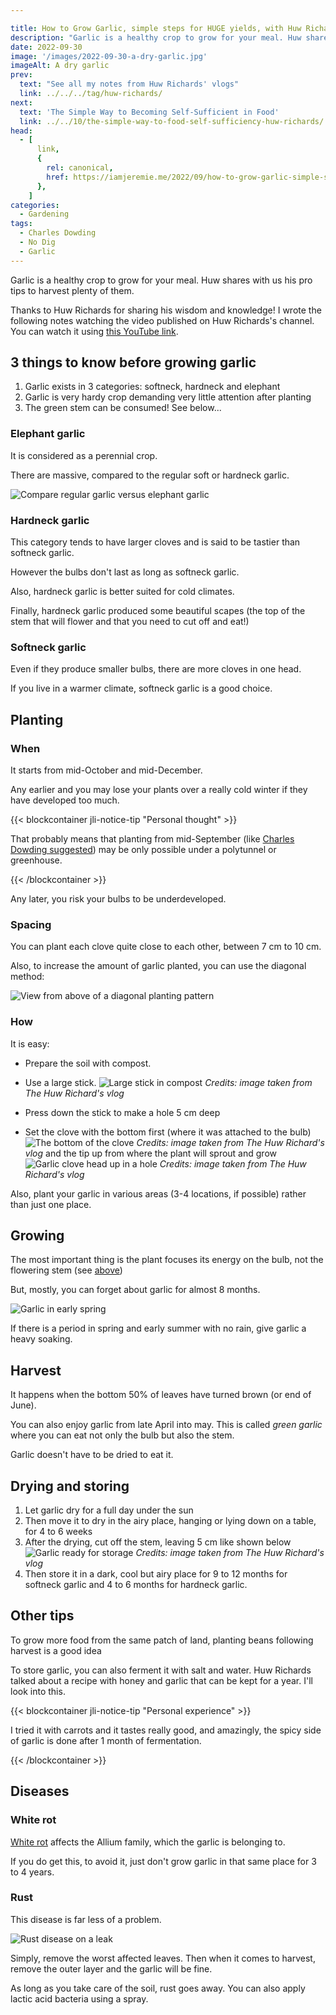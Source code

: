 ```yaml
---

title: How to Grow Garlic, simple steps for HUGE yields, with Huw Richards
description: "Garlic is a healthy crop to grow for your meal. Huw shares with us his pro tips to harvest plenty of them."
date: 2022-09-30
image: '/images/2022-09-30-a-dry-garlic.jpg'
imageAlt: A dry garlic
prev:
  text: "See all my notes from Huw Richards' vlogs"
  link: ../../../tag/huw-richards/
next:
  text: 'The Simple Way to Becoming Self-Sufficient in Food'
  link: ../../10/the-simple-way-to-food-self-sufficiency-huw-richards/
head:
  - [
      link,
      {
        rel: canonical,
        href: https://iamjeremie.me/2022/09/how-to-grow-garlic-simple-steps-for-huge-yields-huw-richards/,
      },
    ]
categories:
  - Gardening
tags:
  - Charles Dowding
  - No Dig
  - Garlic
---
```


Garlic is a healthy crop to grow for your meal. Huw shares with us his pro tips to harvest plenty of them.

<!-- more -->

Thanks to Huw Richards for sharing his wisdom and knowledge! I wrote the following notes watching the video published on Huw Richards's channel. You can watch it using [this YouTube link](https://www.youtube.com/watch?v=FmCBTd_qCh0).

## 3 things to know before growing garlic

1. Garlic exists in 3 categories: softneck, hardneck and elephant
2. Garlic is very hardy crop demanding very little attention after planting
3. The green stem can be consumed! See below...

### Elephant garlic

It is considered as a perennial crop.

There are massive, compared to the regular soft or hardneck garlic.

![Compare regular garlic versus elephant garlic](images/elephant-vs-regular-garlic.jpg "Credits: image taken from Huw Richard's vlog")

### Hardneck garlic

This category tends to have larger cloves and is said to be tastier than softneck garlic.

However the bulbs don't last as long as softneck garlic.

Also, hardneck garlic is better suited for cold climates.

Finally, hardneck garlic produced some beautiful scapes (the top of the stem that will flower and that you need to cut off and eat!)

### Softneck garlic

Even if they produce smaller bulbs, there are more cloves in one head.

If you live in a warmer climate, softneck garlic is a good choice.

## Planting

### When

It starts from mid-October and mid-December.

Any earlier and you may lose your plants over a really cold winter if they have developed too much.

{{< blockcontainer jli-notice-tip "Personal thought" >}}

That probably means that planting from mid-September (like [Charles Dowding suggested](/post/2022-09/grow-garlic-easy-with-no-dig-tips-for-harvest-charles-dowding/index.md)) may be only possible under a polytunnel or greenhouse.

{{< /blockcontainer >}}

Any later, you risk your bulbs to be underdeveloped.

### Spacing

You can plant each clove quite close to each other, between 7 cm to 10 cm.

Also, to increase the amount of garlic planted, you can use the diagonal method:

![View from above of a diagonal planting pattern](images/diagonal-planting.jpg "Credits: image taken from Huw Richard's vlog")

### How

It is easy:

- Prepare the soil with compost.
- Use a large stick. ![Large stick in compost](images/how-to-plant.jpg) _Credits: image taken from The Huw Richard's vlog_

- Press down the stick to make a hole 5 cm deep
- Set the clove with the bottom first (where it was attached to the bulb) ![The bottom of the clove](images/bottom-clove.jpg) _Credits: image taken from The Huw Richard's vlog_ and the tip up from where the plant will sprout and grow ![Garlic clove head up in a hole](images/garlic-clove-head-up-in-a-hole.jpg) _Credits: image taken from The Huw Richard's vlog_

Also, plant your garlic in various areas (3-4 locations, if possible) rather than just one place.

## Growing

The most important thing is the plant focuses its energy on the bulb, not the flowering stem (see [above](#hardneck-garlic))

But, mostly, you can forget about garlic for almost 8 months.

![Garlic in early spring](images/garlic-early-spring.jpg "Credits: image taken from Huw Richard's vlog")

If there is a period in spring and early summer with no rain, give garlic a heavy soaking.

## Harvest

It happens when the bottom 50% of leaves have turned brown (or end of June).

You can also enjoy garlic from late April into may. This is called _green garlic_ where you can eat not only the bulb but also the stem.

Garlic doesn't have to be dried to eat it.

## Drying and storing

1. Let garlic dry for a full day under the sun
2. Then move it to dry in the airy place, hanging or lying down on a table, for 4 to 6 weeks
3. After the drying, cut off the stem, leaving 5 cm like shown below ![Garlic ready for storage](images/garlic-ready-for-storage.jpg) _Credits: image taken from The Huw Richard's vlog_
4. Then store it in a dark, cool but airy place for 9 to 12 months for softneck garlic and 4 to 6 months for hardneck garlic.

## Other tips

To grow more food from the same patch of land, planting beans following harvest is a good idea

To store garlic, you can also ferment it with salt and water. Huw Richards talked about a recipe with honey and garlic that can be kept for a year. I'll look into this.

{{< blockcontainer jli-notice-tip "Personal experience" >}}

I tried it with carrots and it tastes really good, and amazingly, the spicy side of garlic is done after 1 month of fermentation.

{{< /blockcontainer >}}

## Diseases

### White rot

[White rot](https://www.bing.com/search?q=white%20rot%20disease) affects the Allium family, which the garlic is belonging to.

If you do get this, to avoid it, just don't grow garlic in that same place for 3 to 4 years.

### Rust

This disease is far less of a problem.

![Rust disease on a leak](images/rust-disease.jpg "Credits: image taken from Huw Richard's vlog")

Simply, remove the worst affected leaves. Then when it comes to harvest, remove the outer layer and the garlic will be fine.

As long as you take care of the soil, rust goes away. You can also apply lactic acid bacteria using a spray.
